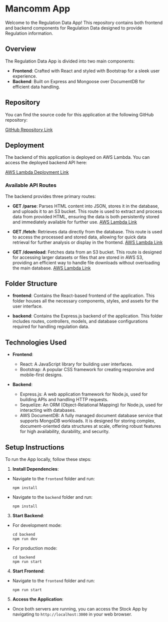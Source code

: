 # Mancomm App

Welcome to the Regulation Data App! This repository contains both frontend and backend components for Regulation Data designed to provide Regulation information.

## Overview

The Regulation Data App is divided into two main components:

- **Frontend**: Crafted with React and styled with Bootstrap for a sleek user experience.
- **Backend**: Built on Express and Mongoose over DocumentDB for efficient data handling.

## Repository

You can find the source code for this application at the following GitHub repository:

[GitHub Repository Link](https://github.com/MoonRock000/Mancomm-Test-Project)

## Deployment

The backend of this application is deployed on AWS Lambda. You can access the deployed backend API here:

[AWS Lambda Deployment Link](https://0uxkgl6wuk.execute-api.us-east-1.amazonaws.com/default/)

### Available API Routes

The backend provides three primary routes:

- **GET /parse**: Parses HTML content into JSON, stores it in the database, and uploads it to an S3 bucket. This route is used to extract and process data from provided HTML, ensuring the data is both persistently stored and immediately available for further use.
  [AWS Lambda Link](https://0uxkgl6wuk.execute-api.us-east-1.amazonaws.com/default/regulation/parse)

- **GET /fetch**: Retrieves data directly from the database. This route is used to access the processed and stored data, allowing for quick data retrieval for further analysis or display in the frontend.
  [AWS Lambda Link](https://0uxkgl6wuk.execute-api.us-east-1.amazonaws.com/default/regulation/fetch)

- **GET /download**: Fetches data from an S3 bucket. This route is designed for accessing larger datasets or files that are stored in AWS S3, providing an efficient way to handle file downloads without overloading the main database.
  [AWS Lambda Link](https://0uxkgl6wuk.execute-api.us-east-1.amazonaws.com/default/regulation/download)

## Folder Structure

- **frontend**: Contains the React-based frontend of the application. This folder houses all the necessary components, styles, and assets for the user interface.

- **backend**: Contains the Express.js backend of the application. This folder includes routes, controllers, models, and database configurations required for handling regulation data.

## Technologies Used

- **Frontend**:

  - React: A JavaScript library for building user interfaces.
  - Bootstrap: A popular CSS framework for creating responsive and mobile-first designs.

- **Backend**:
  - Express.js: A web application framework for Node.js, used for building APIs and handling HTTP requests.
  - Sequelize: An ORM (Object-Relational Mapping) for Node.js, used for interacting with databases.
  - AWS DocumentDB: A fully managed document database service that supports MongoDB workloads. It is designed for storing complex, document-oriented data structures at scale, offering robust features for high availability, durability, and security.

## Setup Instructions

To run the App locally, follow these steps:

1. **Install Dependencies**:

- Navigate to the `frontend` folder and run:
  ```
  npm install
  ```
- Navigate to the `backend` folder and run:
  ```
  npm install
  ```

3. **Start Backend**:

- For development mode:
  ```
  cd backend
  npm run dev
  ```
- For production mode:
  ```
  cd backend
  npm run start
  ```

4. **Start Frontend**:

- Navigate to the `frontend` folder and run:
  ```
  npm run start
  ```

5. **Access the Application**:

- Once both servers are running, you can access the Stock App by navigating to `http://localhost:3000` in your web browser.
